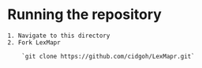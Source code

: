 # Running the repository

    1. Navigate to this directory
    2. Fork LexMapr
        
        `git clone https://github.com/cidgoh/LexMapr.git`